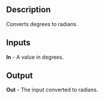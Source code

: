 ## Description
Converts degrees to radians.

## Inputs
**In** - A value in degrees.

## Output
**Out** - The input converted to radians.